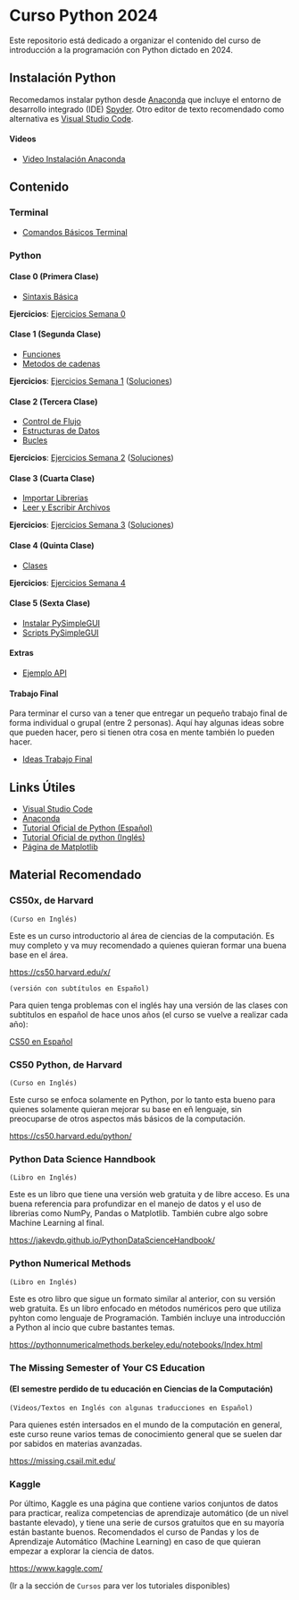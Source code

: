 # Curso Python 2024

Este repositorio está dedicado a organizar el contenido del curso de introducción a la programación con Python dictado en 2024.

## Instalación Python

Recomedamos instalar python desde [Anaconda](https://www.anaconda.com/download/success) que incluye el entorno de desarrollo integrado (IDE) [Spyder](https://www.spyder-ide.org/). Otro editor de texto recomendado como alternativa es [Visual Studio Code](https://code.visualstudio.com/).

#### Videos

* [Video Instalación Anaconda](https://youtu.be/BE-vKz91Rlw)
## Contenido

### Terminal

* [Comandos Básicos Terminal](markdown/00-terminal.md)

### Python

#### Clase 0 (Primera Clase)
* [Sintaxis Básica](notebooks/00-sintaxis-basica-y-variables.ipynb) 

**Ejercicios**: [Ejercicios Semana 0](ejercicios/semana-00)

#### Clase 1 (Segunda Clase)
* [Funciones](notebooks/01-funciones.ipynb) 
* [Metodos de cadenas](notebooks/02-metodos-de-cadenas.ipynb)

**Ejercicios**: [Ejercicios Semana 1](ejercicios/semana-01/ejercicios-semana-01.ipynb) ([Soluciones](ejercicios/semana-01/ejercicios-semana-01-soluciones.ipynb))

#### Clase 2 (Tercera Clase)

* [Control de Flujo](notebooks/03-control-de-flujo.ipynb)
* [Estructuras de Datos](notebooks/04-estructuras-de-datos.ipynb)
* [Bucles](notebooks/05-bucles.ipynb)

**Ejercicios**: [Ejercicios Semana 2](ejercicios/semana-02/ejercicios-semana-02.ipynb) ([Soluciones](ejercicios/semana-02/ejercicios-semana-02-soluciones.ipynb))

#### Clase 3 (Cuarta Clase)

* [Importar Librerias](notebooks/06-importar-librerias.ipynb)
* [Leer y Escribir Archivos](notebooks/07-leer-y-escribir-archivos.ipynb)

**Ejercicios**: [Ejercicios Semana 3](ejercicios/semana-03/ejercicios-semana-03.ipynb) ([Soluciones](ejercicios/semana-03/ejercicios-semana-03-soluciones.ipynb))

#### Clase 4 (Quinta Clase)

* [Clases](notebooks/08-clases.ipynb)

**Ejercicios**: [Ejercicios Semana 4](ejercicios/semana-04/ejercicios-semana-04.ipynb)

#### Clase 5 (Sexta Clase)

* [Instalar PySimpleGUI](markdown/01-instalar-PySimpleGUI.md)
* [Scripts PySimpleGUI](scripts/PysimpleGUI)

#### Extras

* [Ejemplo API](notebooks/ejemplo_API.ipynb)

#### Trabajo Final

Para terminar el curso van a tener que entregar un pequeño trabajo final de forma individual o grupal (entre 2 personas).
Aquí hay algunas ideas sobre que pueden hacer, pero si tienen otra cosa en mente también lo pueden hacer.

* [Ideas Trabajo Final](markdown/02-trabajo-final-ejemplos.md)


## Links Útiles

* [Visual Studio Code](https://code.visualstudio.com/)
* [Anaconda](https://www.anaconda.com/)
* [Tutorial Oficial de Python (Español)](https://python-docs-es.readthedocs.io/es/3.12/tutorial/index.html)
* [Tutorial Oficial de python (Inglés)](https://docs.python.org/3/tutorial/index.html)
* [Página de Matplotlib](https://matplotlib.org/)
## Material Recomendado


### CS50x, de Harvard 

`(Curso en Inglés)`

Este es un curso introductorio al área de ciencias de la computación. Es muy completo y va muy recomendado a quienes quieran formar una buena base en el área. 

https://cs50.harvard.edu/x/

`(versión con subtítulos en Español)`

Para quien tenga problemas con el inglés hay una versión de las clases con subtitulos en español de hace unos años (el curso se vuelve a realizar cada año):


[CS50 en Español](https://youtube.com/playlist?list=PLhQjrBD2T382v3ivzfqV_XtNMhREadjAr&si=4brhHDacB0GJa8jt)

### CS50 Python, de Harvard
`(Curso en Inglés)`

Este curso se enfoca solamente en Python, por lo tanto esta bueno para quienes solamente quieran mejorar su base en eñ lenguaje, sin preocuparse de otros aspectos más básicos de la computación.

https://cs50.harvard.edu/python/

### Python Data Science Hanndbook
`(Libro en Inglés)`

Este es un libro que tiene una versión web gratuita y de libre acceso. Es una buena referencia para profundizar en el manejo de datos y el uso de librerias como NumPy, Pandas o Matplotlib. También cubre algo sobre Machine Learning al final.


https://jakevdp.github.io/PythonDataScienceHandbook/ 

### Python Numerical Methods
`(Libro en Inglés)`

Este es otro libro que sigue un formato similar al anterior, con su versión web gratuita. Es un libro enfocado en métodos numéricos pero que utiliza pyhton como lenguaje de Programación. También incluye una introducción a Python al incio que cubre bastantes temas.

https://pythonnumericalmethods.berkeley.edu/notebooks/Index.html 


### The Missing Semester of Your CS Education
#### (El semestre perdido de tu educación en Ciencias de la Computación)
`(Videos/Textos en Inglés con algunas traducciones en Español)`

Para quienes estén intersados en el mundo de la computación en general, este curso reune varios temas de conocimiento general que se suelen dar por sabidos en materias avanzadas. 

https://missing.csail.mit.edu/ 

### Kaggle

Por último, Kaggle es una página que contiene varios conjuntos de datos para practicar, realiza competencias de aprendizaje automático (de un nivel bastante elevado), y tiene una serie de cursos gratuitos que en su mayoría están bastante buenos. Recomendados el curso de Pandas y los de  Aprendizaje Automático (Machine Learning) en caso de que quieran empezar a explorar la ciencia de datos.

https://www.kaggle.com/ 

(Ir a la sección de `Cursos` para ver los tutoriales disponibles)